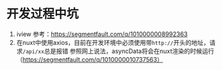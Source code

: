 # 开发过程中坑
1. iview
参考：https://segmentfault.com/q/1010000008992363
2. 在nuxt中使用axios，目前在开发环境中必须使用带`http://`开头的地址，请求`/api/xx`总是报错
参照网上说法，asyncData将会在nuxt渲染的时候运行（https://segmentfault.com/q/1010000010737563）
